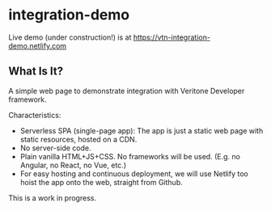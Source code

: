 # integration-demo

Live demo (under construction!) is at https://vtn-integration-demo.netlify.com

## What Is It?
A simple web page to demonstrate integration with Veritone Developer framework.

Characteristics:
* Serverless SPA (single-page app): The app is just a static web page with static resources, hosted on a CDN. 
* No server-side code.
* Plain vanilla HTML+JS+CSS. No frameworks will be used. (E.g. no Angular, no React, no Vue, etc.)
* For easy hosting and continuous deployment, we will use Netlify too hoist the app onto the web, straight from Github.

This is a work in progress.

